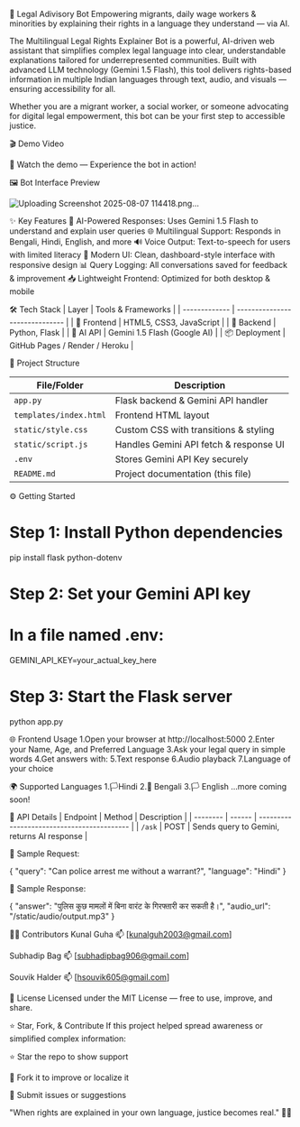 🧠 Legal Adivisory Bot
Empowering migrants, daily wage workers & minorities by explaining their rights in a language they understand — via AI.

The Multilingual Legal Rights Explainer Bot is a powerful, AI-driven web assistant that simplifies complex legal language into clear, understandable explanations tailored for underrepresented communities. Built with advanced LLM technology (Gemini 1.5 Flash), this tool delivers rights-based information in multiple Indian languages through text, audio, and visuals — ensuring accessibility for all.

Whether you are a migrant worker, a social worker, or someone advocating for digital legal empowerment, this bot can be your first step to accessible justice.


🎬 Demo Video

🎥 Watch the demo — Experience the bot in action!



🖼️ Bot Interface Preview

![Uploading Screenshot 2025-08-07 114418.png…]()

✨ Key Features
🧠 AI-Powered Responses: Uses Gemini 1.5 Flash to understand and explain user queries
🌐 Multilingual Support: Responds in Bengali, Hindi, English, and more
🔊 Voice Output: Text-to-speech for users with limited literacy
🎨 Modern UI: Clean, dashboard-style interface with responsive design
📊 Query Logging: All conversations saved for feedback & improvement
📥 Lightweight Frontend: Optimized for both desktop & mobile

🛠️ Tech Stack
| Layer         | Tools & Frameworks             |
| ------------- | ------------------------------ |
| 🎨 Frontend   | HTML5, CSS3, JavaScript        |
| 🔧 Backend    | Python, Flask                  |
| 🧠 AI API     | Gemini 1.5 Flash (Google AI)   |
| 📦 Deployment | GitHub Pages / Render / Heroku |


📁 Project Structure

| File/Folder            | Description                            |
| ---------------------- | -------------------------------------- |
| `app.py`               | Flask backend & Gemini API handler     |
| `templates/index.html` | Frontend HTML layout                   |
| `static/style.css`     | Custom CSS with transitions & styling  |
| `static/script.js`     | Handles Gemini API fetch & response UI |
| `.env`                 | Stores Gemini API Key securely         |
| `README.md`            | Project documentation (this file)      |

⚙️ Getting Started
# Step 1: Install Python dependencies
pip install flask python-dotenv

# Step 2: Set your Gemini API key
# In a file named .env:
GEMINI_API_KEY=your_actual_key_here

# Step 3: Start the Flask server
python app.py

🌐 Frontend Usage
1.Open your browser at http://localhost:5000
2.Enter your Name, Age, and Preferred Language
3.Ask your legal query in simple words
4.Get answers with:
5.Text response
6.Audio playback
7.Language of your choice

🌍 Supported Languages
1.🏳️Hindi
2.🏴 Bengali
3.🏳 English
...more coming soon!

📡 API Details
| Endpoint | Method | Description                                |
| -------- | ------ | ------------------------------------------ |
| `/ask`   | POST   | Sends query to Gemini, returns AI response |

🧾 Sample Request:

{
  "query": "Can police arrest me without a warrant?",
  "language": "Hindi"
}

🧾 Sample Response:

{
  "answer": "पुलिस कुछ मामलों में बिना वारंट के गिरफ्तारी कर सकती है।",
  "audio_url": "/static/audio/output.mp3"
}

👨‍💻 Contributors
Kunal Guha
📫 [kunalguh2003@gmail.com]

Subhadip Bag
📫 [subhadipbag906@gmail.com]

Souvik Halder
📫 [hsouvik605@gmail.com]




📝 License
Licensed under the MIT License — free to use, improve, and share.

⭐ Star, Fork, & Contribute
If this project helped spread awareness or simplified complex information:

⭐ Star the repo to show support

🍴 Fork it to improve or localize it

🐛 Submit issues or suggestions

"When rights are explained in your own language, justice becomes real." 🧑‍⚖️

